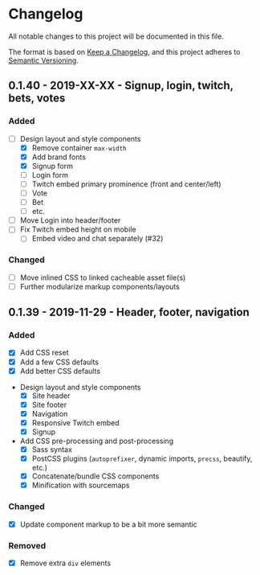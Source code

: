 # Changelog
All notable changes to this project will be documented in this file.

The format is based on [Keep a Changelog](changelog),
and this project adheres to [Semantic Versioning](semver).

<!--
## X.X.X - XXXX-XX-XX - XXXXXX

### Added
### Changed
### Deprecated
### Removed
### Fixed
### Security
-->

## 0.1.40 - 2019-XX-XX - Signup, login, twitch, bets, votes

### Added
- [ ] Design layout and style components
  - [x] Remove container `max-width`
  - [x] Add brand fonts
  - [x] Signup form
  - [ ] Login form
  - [ ] Twitch embed primary prominence (front and center/left)
  - [ ] Vote
  - [ ] Bet
  - [ ] etc.
- [ ] Move Login into header/footer
- [ ] Fix Twitch embed height on mobile
  - [ ] Embed video and chat separately (#32)

### Changed
- [ ] Move inlined CSS to linked cacheable asset file(s)
- [ ] Further modularize markup components/layouts

## 0.1.39 - 2019-11-29 - Header, footer, navigation

### Added
- [x] Add CSS reset
- [x] Add a few CSS defaults
- [x] Add better CSS defaults
- Design layout and style components
  - [x] Site header
  - [x] Site footer
  - [x] Navigation
  - [x] Responsive Twitch embed
  - [x] Signup
- Add CSS pre-processing and post-processing
  - [x] Sass syntax
  - [x] PostCSS plugins (`autoprefixer`, dynamic imports, `precss`, beautify, etc.)
  - [x] Concatenate/bundle CSS components
  - [x] Minification with sourcemaps

### Changed
- [x] Update component markup to be a bit more semantic

### Removed
- [x] Remove extra `div` elements

[changelog]: https://keepachangelog.com/en/1.0.0/
[semver]: https://semver.org/spec/v2.0.0.html
